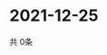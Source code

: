 # 2021-12-25
  共 0条

  <!-- BEGIN -->
  <!-- 最后更新时间Sat Dec 25 2021 09:03:20 GMT+0000 (Coordinated Universal Time) -->
  
  <!-- END -->
  
  